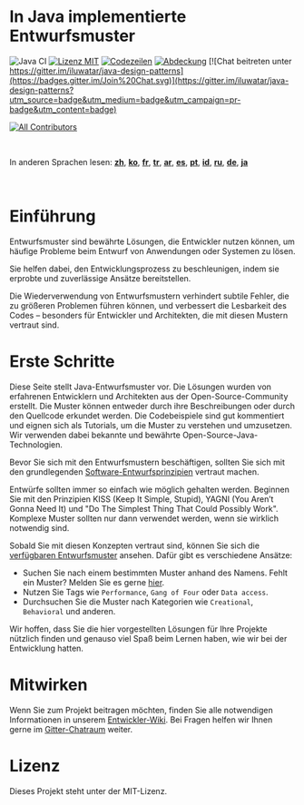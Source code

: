 # In Java implementierte Entwurfsmuster

![Java CI](https://github.com/iluwatar/java-design-patterns/workflows/Java%20CI/badge.svg)
[![Lizenz MIT](https://img.shields.io/badge/lizenz-MIT-blue.svg)](https://raw.githubusercontent.com/iluwatar/java-design-patterns/master/LICENSE.md)
[![Codezeilen](https://sonarcloud.io/api/project_badges/measure?project=iluwatar_java-design-patterns&metric=ncloc)](https://sonarcloud.io/dashboard?id=iluwatar_java-design-patterns)
[![Abdeckung](https://sonarcloud.io/api/project_badges/measure?project=iluwatar_java-design-patterns&metric=coverage)](https://sonarcloud.io/dashboard?id=iluwatar_java-design-patterns)
[![Chat beitreten unter https://gitter.im/iluwatar/java-design-patterns](https://badges.gitter.im/Join%20Chat.svg)](https://gitter.im/iluwatar/java-design-patterns?utm_source=badge&utm_medium=badge&utm_campaign=pr-badge&utm_content=badge)
<!-- ALL-CONTRIBUTORS-BADGE:START - Do not remove or modify this section -->
[![All Contributors](https://img.shields.io/badge/all_contributors-208-orange.svg?style=flat-square)](#contributors-)
<!-- ALL-CONTRIBUTORS-BADGE:END -->

<br/>

In anderen Sprachen lesen: [**zh**](localization/zh/README.md), [**ko**](localization/ko/README.md), [**fr**](localization/fr/README.md), [**tr**](localization/tr/README.md), [**ar**](localization/ar/README.md), [**es**](localization/es/README.md), [**pt**](localization/pt/README.md), [**id**](localization/id/README.md), [**ru**](localization/ru/README.md), [**de**](localization/de/README.md), [**ja**](localization/ja/README.md)

<br/>

# Einführung

Entwurfsmuster sind bewährte Lösungen, die Entwickler nutzen können, um häufige Probleme beim Entwurf von Anwendungen oder Systemen zu lösen.

Sie helfen dabei, den Entwicklungsprozess zu beschleunigen, indem sie erprobte und zuverlässige Ansätze bereitstellen.

Die Wiederverwendung von Entwurfsmustern verhindert subtile Fehler, die zu größeren Problemen führen können, und verbessert die Lesbarkeit des Codes – besonders für Entwickler und Architekten, die mit diesen Mustern vertraut sind.

# Erste Schritte

Diese Seite stellt Java-Entwurfsmuster vor. Die Lösungen wurden von erfahrenen Entwicklern und Architekten aus der Open-Source-Community erstellt. Die Muster können entweder durch ihre Beschreibungen oder durch den Quellcode erkundet werden. Die Codebeispiele sind gut kommentiert und eignen sich als Tutorials, um die Muster zu verstehen und umzusetzen. Wir verwenden dabei bekannte und bewährte Open-Source-Java-Technologien.

Bevor Sie sich mit den Entwurfsmustern beschäftigen, sollten Sie sich mit den grundlegenden [Software-Entwurfsprinzipien](https://java-design-patterns.com/principles/) vertraut machen.

Entwürfe sollten immer so einfach wie möglich gehalten werden. Beginnen Sie mit den Prinzipien KISS (Keep It Simple, Stupid), YAGNI (You Aren’t Gonna Need It) und "Do The Simplest Thing That Could Possibly Work". Komplexe Muster sollten nur dann verwendet werden, wenn sie wirklich notwendig sind.

Sobald Sie mit diesen Konzepten vertraut sind, können Sie sich die [verfügbaren Entwurfsmuster](https://java-design-patterns.com/patterns/) ansehen. Dafür gibt es verschiedene Ansätze:

- Suchen Sie nach einem bestimmten Muster anhand des Namens. Fehlt ein Muster? Melden Sie es gerne [hier](https://github.com/iluwatar/java-design-patterns/issues).
- Nutzen Sie Tags wie `Performance`, `Gang of Four` oder `Data access`.
- Durchsuchen Sie die Muster nach Kategorien wie `Creational`, `Behavioral` und anderen.

Wir hoffen, dass Sie die hier vorgestellten Lösungen für Ihre Projekte nützlich finden und genauso viel Spaß beim Lernen haben, wie wir bei der Entwicklung hatten.

# Mitwirken

Wenn Sie zum Projekt beitragen möchten, finden Sie alle notwendigen Informationen in unserem [Entwickler-Wiki](https://github.com/iluwatar/java-design-patterns/wiki). Bei Fragen helfen wir Ihnen gerne im [Gitter-Chatraum](https://gitter.im/iluwatar/java-design-patterns) weiter.

# Lizenz

Dieses Projekt steht unter der MIT-Lizenz.